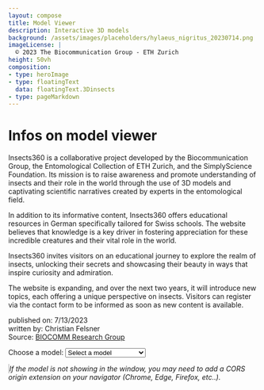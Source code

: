 ```yaml
---
layout: compose
title: Model Viewer
description: Interactive 3D models
background: /assets/images/placeholders/hylaeus_nigritus_20230714.png
imageLicense: |
  © 2023 The Biocommunication Group - ETH Zurich
height: 50vh
composition:
- type: heroImage
- type: floatingText
  data: floatingText.3Dinsects
- type: pageMarkdown
---
```


# Infos on model viewer

Insects360 is a collaborative project developed by the Biocommunication Group, the Entomological Collection of ETH Zurich, and the SimplyScience Foundation. Its mission is to raise awareness and promote understanding of insects and their role in the world through the use of 3D models and captivating scientific narratives created by experts in the entomological field.

In addition to its informative content, Insects360 offers educational resources in German specifically tailored for Swiss schools. The website believes that knowledge is a key driver in fostering appreciation for these incredible creatures and their vital role in the world.

Insects360 invites visitors on an educational journey to explore the realm of insects, unlocking their secrets and showcasing their beauty in ways that inspire curiosity and admiration.

The website is expanding, and over the next two years, it will introduce new topics, each offering a unique perspective on insects. Visitors can register via the contact form to be informed as soon as new content is available.

published on: 7/13/2023  
written by: Christian Felsner  
Source: [BIOCOMM Research Group](https://biocommunication.org/en/insects360/3d-scans/)

<!-- Drop-down menu to select the model -->
<label for="model-selector">Choose a model:</label>
<select id="model-selector" onchange="updateModel()">
    <option value="">Select a model</option>
    <option value="https://biocommunication.org/filesystems/scans/Mosquito-cgj-20240211">🦟 Anopheles gambiae</option>
    <option value="https://biocommunication.org/filesystems/scans/Carabus-cgj-20230823">🪲 Carabus montivagus</option>
    <option value="https://biocommunication.org/filesystems/scans/Cicindela-cgj-20230823">🪲 Cicindela andriana</option>
    <option value="https://biocommunication.org/filesystems/scans/Hylaeus-cgj-20230823">🐝 Hylaeus nigritus</option>
</select>

<!-- Inclusion of the model-viewer library -->
<script type="module" src="https://unpkg.com/@google/model-viewer/dist/model-viewer.min.js"></script>

<!-- Model Viewer Component -->
<model-viewer id="dynamic-model-viewer"
              src=""
              shadow-intensity="1" 
              camera-controls="" 
              touch-action="none" 
              interaction-prompt-threshold="500" 
              auto-rotate="" 
              class="js-scan-viewer" 
              ar-status="not-presenting" 
              style="width: 100%; max-width: 100vw; height: 50vh; border: 1px solid #ccc; background-color: #fff;"></model-viewer>
_If the model is not showing in the window, you may need to add a CORS origin extension on your navigator (Chrome, Edge, Firefox, etc..)._

<script>
function getModelNameFromURL() {
    const urlParams = new URLSearchParams(window.location.search);
    return urlParams.get('model');
}

function updateModel() {
    const modelSelector = document.getElementById('model-selector');
    const selectedModel = modelSelector.value;
    if (selectedModel) {
        const newUrl = `${window.location.pathname}?model=${selectedModel}`;
        window.history.pushState({ path: newUrl }, '', newUrl);
        const modelViewer = document.getElementById('dynamic-model-viewer');
        const modelSrc = `${selectedModel}.gltf`;
        modelViewer.setAttribute('src', modelSrc);
    }
}

document.addEventListener('DOMContentLoaded', (event) => {
    const modelName = getModelNameFromURL();
    if (modelName) {
        const modelViewer = document.getElementById('dynamic-model-viewer');
        const modelSrc = `${modelName}.gltf`;
        modelViewer.setAttribute('src', modelSrc);
        document.getElementById('model-selector').value = modelName;
    }
});
</script>

